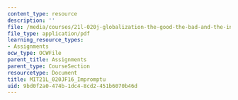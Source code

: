 ```yaml
---
content_type: resource
description: ''
file: /media/courses/21l-020j-globalization-the-good-the-bad-and-the-in-between-fall-2016/9bd0f2a0474b1dc48cd2451b6070b46d_MIT21L_020JF16_Impromptu.pdf
file_type: application/pdf
learning_resource_types:
- Assignments
ocw_type: OCWFile
parent_title: Assignments
parent_type: CourseSection
resourcetype: Document
title: MIT21L_020JF16_Impromptu
uid: 9bd0f2a0-474b-1dc4-8cd2-451b6070b46d
---
```

